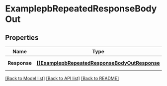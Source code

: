 # ExamplepbRepeatedResponseBodyOut

## Properties
Name | Type | Description | Notes
------------ | ------------- | ------------- | -------------
**Response** | [**[]ExamplepbRepeatedResponseBodyOutResponse**](examplepbRepeatedResponseBodyOutResponse.md) |  | [default to null]

[[Back to Model list]](../README.md#documentation-for-models) [[Back to API list]](../README.md#documentation-for-api-endpoints) [[Back to README]](../README.md)


